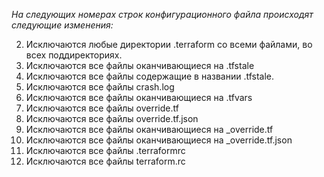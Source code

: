 *На следующих номерах строк конфигурационного файла происходят следующие изменения:*

2. Исключаются любые директории .terraform со всеми файлами, во всех поддиректориях.
5. Исключаются все файлы оканчивающиеся на .tfstale
6. Исключаются все файлы содержащие в названии .tfstale.
9. Исключаются все файлы crash.log
16. Исключаются все файлы оканчивающиеся на .tfvars
20. Исключаются все файлы override.tf
21. Исключаются все файлы override.tf.json
22. Исключаются все файлы оканчивающиеся на _override.tf
23. Исключаются все файлы оканчивающиеся на _override.tf.json
33. Исключаются все файлы .terraformrc
34. Исключаются все файлы terraform.rc

